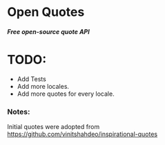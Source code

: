 # Open Quotes

##### Free open-source quote API

# TODO:
  - Add Tests
  - Add more locales.
  - Add more quotes for every locale.
  
### Notes:
Initial quotes were adopted from https://github.com/vinitshahdeo/inspirational-quotes  
